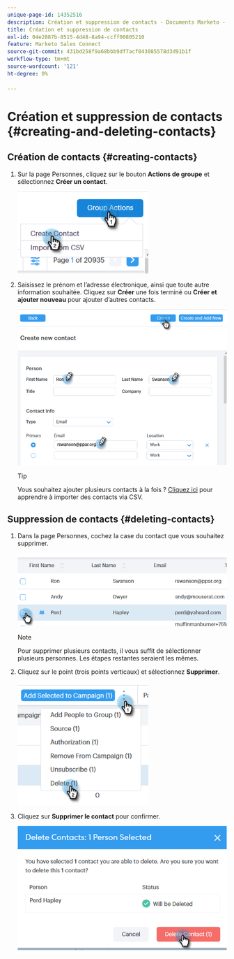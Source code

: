 ```yaml
---
unique-page-id: 14352516
description: Création et suppression de contacts - Documents Marketo - Documentation du produit
title: Création et suppression de contacts
exl-id: 04e2887b-8515-4d48-8a94-ccff00805210
feature: Marketo Sales Connect
source-git-commit: 431bd258f9a68bbb9df7acf043085578d3d91b1f
workflow-type: tm+mt
source-wordcount: '121'
ht-degree: 0%

---
```


# Création et suppression de contacts {#creating-and-deleting-contacts}

## Création de contacts {#creating-contacts}

1. Sur la page Personnes, cliquez sur le bouton **Actions de groupe** et sélectionnez **Créer un contact**.

   ![](assets/one-2.png)

1. Saisissez le prénom et l’adresse électronique, ainsi que toute autre information souhaitée. Cliquez sur **Créer** une fois terminé ou **Créer et ajouter nouveau** pour ajouter d’autres contacts.

   ![](assets/two-2.png)

   >[!TIP]
   >
   >Vous souhaitez ajouter plusieurs contacts à la fois ? [Cliquez ici](/help/marketo/product-docs/marketo-sales-connect/people/managing-contacts/import-contacts-via-csv.md) pour apprendre à importer des contacts via CSV.

## Suppression de contacts {#deleting-contacts}

1. Dans la page Personnes, cochez la case du contact que vous souhaitez supprimer.

   ![](assets/three-2.png)

   >[!NOTE]
   >
   >Pour supprimer plusieurs contacts, il vous suffit de sélectionner plusieurs personnes. Les étapes restantes seraient les mêmes.

1. Cliquez sur le point (trois points verticaux) et sélectionnez **Supprimer**.

   ![](assets/four-2.png)

1. Cliquez sur **Supprimer le contact** pour confirmer.

   ![](assets/five-2.png)
